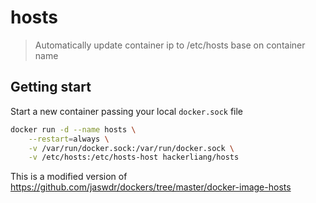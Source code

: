 # hosts
> Automatically update container ip to /etc/hosts base on container name

## Getting start

Start a new container passing your local `docker.sock` file

```bash
docker run -d --name hosts \
    --restart=always \
    -v /var/run/docker.sock:/var/run/docker.sock \
    -v /etc/hosts:/etc/hosts-host hackerliang/hosts
```

This is a modified version of https://github.com/jaswdr/dockers/tree/master/docker-image-hosts